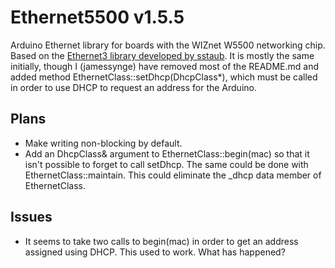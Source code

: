 # Ethernet5500 v1.5.5

Arduino Ethernet library for boards with the WIZnet W5500 networking chip. Based
on the
[Ethernet3 library developed by sstaub](https://github.com/sstaub/Ethernet3). It
is mostly the same initially, though I (jamessynge) have removed most of the
README.md and added method EthernetClass::setDhcp(DhcpClass*), which must be
called in order to use DHCP to request an address for the Arduino.

## Plans

*   Make writing non-blocking by default.
*   Add an DhcpClass& argument to EthernetClass::begin(mac) so that it isn't
    possible to forget to call setDhcp. The same could be done with
    EthernetClass::maintain. This could eliminate the _dhcp data member of
    EthernetClass.

## Issues

*   It seems to take two calls to begin(mac) in order to get an address assigned
    using DHCP. This used to work. What has happened?

